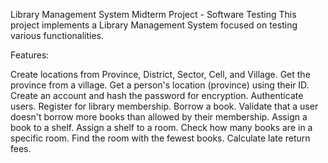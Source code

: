 
Library Management System
Midterm Project - Software Testing
This project implements a Library Management System focused on testing various functionalities.

Features:

Create locations from Province, District, Sector, Cell, and Village.
Get the province from a village.
Get a person's location (province) using their ID.
Create an account and hash the password for encryption.
Authenticate users.
Register for library membership.
Borrow a book.
Validate that a user doesn't borrow more books than allowed by their membership.
Assign a book to a shelf.
Assign a shelf to a room.
Check how many books are in a specific room.
Find the room with the fewest books.
Calculate late return fees.
